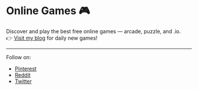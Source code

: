 # Online Games 🎮

Discover and play the best free online games — arcade, puzzle, and .io.  
👉 [Visit my blog](https://paixnidiaonlinexl.blogspot.com) for daily new games!

---
Follow on:  
- [Pinterest]([https://pinterest.com/yourprofile](https://gr.pinterest.com/gregsot1/))  
- [Reddit]([https://reddit.com/user/yourusername](https://www.reddit.com/r/JustPlayOnline/))  
- [Twitter](https://x.com/Eidisis)
